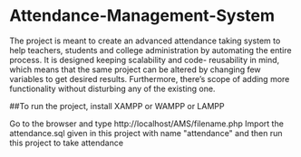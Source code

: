 Attendance-Management-System
=================

The project is meant to create an advanced attendance taking system to help teachers, 
students and college administration by automating the entire process. It is designed keeping 
scalability and code- reusability in mind, which means that the same project can be altered 
by changing few variables to get desired results. Furthermore, there’s scope of adding more 
functionality without disturbing any of the existing one.

##To run the project, install XAMPP or WAMPP or LAMPP

Go to the browser and type http://localhost/AMS/filename.php
Import the attendance.sql given in this project with name "attendance"
and then run this project to take attendance
